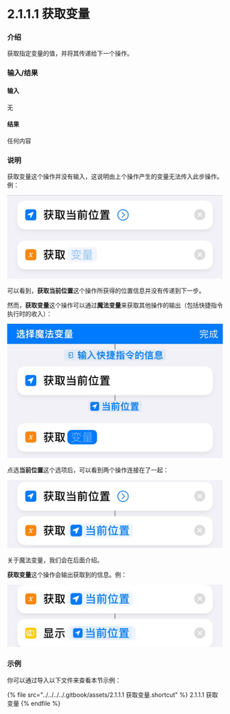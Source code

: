 # 2.1.1.1 获取变量

### 介绍

获取指定变量的值，并将其传递给下一个操作。

### 输入/结果

#### 输入

无

#### 结果

任何内容

### 说明

获取变量这个操作并没有输入，这说明由上个操作产生的变量无法传入此步操作。例：

![2.1.1.1-1](../../../../.gitbook/assets/2.1.1.1-1.jpg)

可以看到，**获取当前位置**这个操作所获得的位置信息并没有传递到下一步。

然而，**获取变量**这个操作可以通过**魔法变量**来获取其他操作的输出（包括快捷指令执行时的收入）：

![2.1.1.1-2](../../../../.gitbook/assets/2.1.1.1-2.jpg)

点选**当前位置**这个选项后，可以看到两个操作连接在了一起：

![2.1.1.1-3](../../../../.gitbook/assets/2.1.1.1-3.jpg)

关于魔法变量，我们会在后面介绍。

**获取变量**这个操作会输出获取到的信息。例：

![2.1.1.1-4](../../../../.gitbook/assets/2.1.1.1-4.jpg)

### 示例

你可以通过导入以下文件来查看本节示例：

{% file src="../../../../.gitbook/assets/2.1.1.1 获取变量.shortcut" %}
2.1.1.1 获取变量
{% endfile %}
